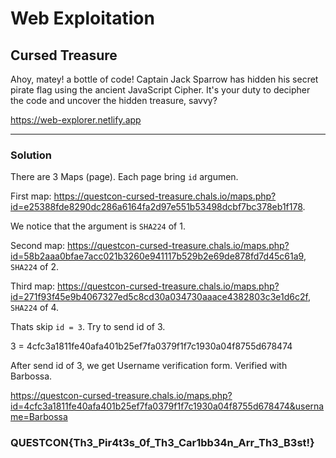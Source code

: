 # Web Exploitation

## Cursed Treasure

Ahoy, matey! a bottle of code! Captain Jack Sparrow has hidden his secret pirate flag using the ancient JavaScript Cipher. It's your duty to decipher the code and uncover the hidden treasure, savvy?

https://web-explorer.netlify.app

---

### Solution

There are 3 Maps (page). Each page bring `id` argumen. 


First map: https://questcon-cursed-treasure.chals.io/maps.php?id=e25388fde8290dc286a6164fa2d97e551b53498dcbf7bc378eb1f178.

We notice that the argument is `SHA224` of 1. 

Second map: https://questcon-cursed-treasure.chals.io/maps.php?id=58b2aaa0bfae7acc021b3260e941117b529b2e69de878fd7d45c61a9, `SHA224` of 2.

Third map: https://questcon-cursed-treasure.chals.io/maps.php?id=271f93f45e9b4067327ed5c8cd30a034730aaace4382803c3e1d6c2f, `SHA224` of 4.

Thats skip `id = 3`. Try to send id of 3.

3 = 4cfc3a1811fe40afa401b25ef7fa0379f1f7c1930a04f8755d678474

After send id of 3, we get Username verification form. Verified with Barbossa.

https://questcon-cursed-treasure.chals.io/maps.php?id=4cfc3a1811fe40afa401b25ef7fa0379f1f7c1930a04f8755d678474&username=Barbossa


### QUESTCON{Th3_Pir4t3s_0f_Th3_Car1bb34n_Arr_Th3_B3st!}